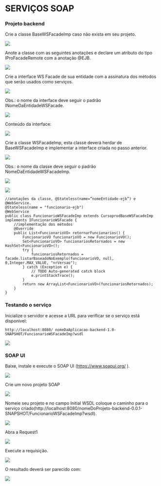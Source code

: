 # SERVIÇOS SOAP

### Projeto backend

Crie a classe BaseWSFacadeImp caso não exista em seu projeto.

![](imagens/servicos_soap_1.png)

Anote a classe com as seguintes anotações e declare um atributo do tipo IProFacadeRemote com a anotação @EJB. 

![](imagens/servicos_soap_2.png)

Crie a interface WS Facade de sua entidade com a assinatura dos métodos que serão usados como serviços.

![](imagens/servicos_soap_3.png)

Obs.: o nome da interface deve seguir o padrão INomeDaEntidadeWSFacade.

![](imagens/servicos_soap_4.png)

Conteúdo da interface:

![](imagens/servicos_soap_5.png)

Crie a classe WSFacadeImp, esta classe deverá herdar de BaseWSFacadeImp  e implementar a interface criada no passo anterior.

![](imagens/servicos_soap_6.png)

Obs.: o nome da classe deve seguir o padrão NomeDaEntidadeWSFacadeImp.
 
![](imagens/servicos_soap_7.png)

![](imagens/servicos_soap_8.png)

	//anotações da classe, @Stateless(name=”nomeEntidade-ejb”) e @WebService.
	@Stateless(name = "funcionario-ejb")
	@WebService
	public class FuncionarioWSFacadeImp extends CursoprodBaseWSFacadeImp implements IFuncionarioWSFacade {
		//implementação dos métodos
		@Override
		public List<FuncionarioVO> retornarFuncionarios() {
			FuncionarioVO funcionarioVO = new FuncionarioVO();
			Set<FuncionarioVO> funcionariosRetornados = new HashSet<FuncionarioVO>();
			try {
				funcionariosRetornados = facade.listarBaseadoNoExemplo(funcionarioVO, null, 0,Integer.MAX_VALUE, "nrVersao");
			} catch (Exception e) {
				// TODO Auto-generated catch block
				e.printStackTrace();
			}
			return new ArrayList<FuncionarioVO>(funcionariosRetornados);
		}
	}


### Testando  o serviço

Inicialize o servidor e acesse a URL para verificar se o serviço está disponivel: 

	http://localhost:8080/ nomeDaAplicacao-backend-1.0-SNAPSHOT/FuncionarioWSFacadeImp?wsdl

![](imagens/servicos_soap_9.png)

### SOAP UI

Baixe, instale e execute o SOAP UI (https://www.soapui.org/ ).

![](imagens/servicos_soap_10.png)

Crie um novo projeto SOAP

![](imagens/servicos_soap_11.png)
 
Nomeie seu projeto e no campo Initial WSDL coloque o caminho para o serviço criado(http://localhost:8080/nomeDoProjeto-backend-0.0.1-SNAPSHOT/FuncionarioWSFacadeImp?wsdl).

![](imagens/servicos_soap_12.png)
 
Abra a Request1

![](imagens/servicos_soap_13.png)
 
Execute a requisição.

![](imagens/servicos_soap_14.png)
 
O resultado deverá ser parecido com:

![](imagens/servicos_soap_15.png)

